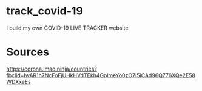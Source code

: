 # track_covid-19

I build my own COVID-19 LIVE TRACKER website

# Sources

https://corona.lmao.ninja/countries?fbclid=IwAR1h7NcFoFjUHkHVdTEkh4GplmeYo0zO7I5iCAd96Q776XQe2E58WDXxeEs
